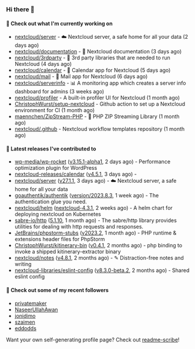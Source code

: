 ### Hi there 👋

#### 👷 Check out what I'm currently working on

- [nextcloud/server](https://github.com/nextcloud/server) - ☁️ Nextcloud server, a safe home for all your data (2 days ago)
- [nextcloud/documentation](https://github.com/nextcloud/documentation) - 📘 Nextcloud documentation (3 days ago)
- [nextcloud/3rdparty](https://github.com/nextcloud/3rdparty) - :battery: 3rd party libraries that are needed to run Nextcloud (4 days ago)
- [nextcloud/calendar](https://github.com/nextcloud/calendar) - 📆 Calendar app for Nextcloud (5 days ago)
- [nextcloud/mail](https://github.com/nextcloud/mail) - 💌 Mail app for Nextcloud (6 days ago)
- [nextcloud/serverinfo](https://github.com/nextcloud/serverinfo) - 📊 A monitoring app which creates a server info dashboard for admins (3 weeks ago)
- [nextcloud/profiler](https://github.com/nextcloud/profiler) - A built-in profiler UI for Nextcloud (1 month ago)
- [ChristophWurst/setup-nextcloud](https://github.com/ChristophWurst/setup-nextcloud) - Github action to set up a Nextcloud environment for CI (1 month ago)
- [maennchen/ZipStream-PHP](https://github.com/maennchen/ZipStream-PHP) - :floppy_disk: PHP ZIP Streaming Library (1 month ago)
- [nextcloud/.github](https://github.com/nextcloud/.github) - Nextcloud workflow templates repository (1 month ago)

#### 🔭 Latest releases I've contributed to

- [wp-media/wp-rocket](https://github.com/wp-media/wp-rocket) ([v3.15.1-alpha1](https://github.com/wp-media/wp-rocket/releases/tag/v3.15.1-alpha1), 2 days ago) - Performance optimization plugin for WordPress
- [nextcloud-releases/calendar](https://github.com/nextcloud-releases/calendar) ([v4.5.1](https://github.com/nextcloud-releases/calendar/releases/tag/v4.5.1), 3 days ago) - 
- [nextcloud/server](https://github.com/nextcloud/server) ([v27.1.1](https://github.com/nextcloud/server/releases/tag/v27.1.1), 3 days ago) - ☁️ Nextcloud server, a safe home for all your data
- [goauthentik/authentik](https://github.com/goauthentik/authentik) ([version/2023.8.3](https://github.com/goauthentik/authentik/releases/tag/version/2023.8.3), 1 week ago) - The authentication glue you need.
- [nextcloud/helm](https://github.com/nextcloud/helm) ([nextcloud-4.3.1](https://github.com/nextcloud/helm/releases/tag/nextcloud-4.3.1), 2 weeks ago) - A helm chart for deploying nextcloud on Kubernetes
- [sabre-io/http](https://github.com/sabre-io/http) ([5.1.10](https://github.com/sabre-io/http/releases/tag/5.1.10), 1 month ago) - The sabre/http library provides utilities for dealing with http requests and responses.
- [JetBrains/phpstorm-stubs](https://github.com/JetBrains/phpstorm-stubs) ([v2023.2](https://github.com/JetBrains/phpstorm-stubs/releases/tag/v2023.2), 1 month ago) - PHP runtime &amp; extensions header files for PhpStorm
- [ChristophWurst/kitinerary-bin](https://github.com/ChristophWurst/kitinerary-bin) ([v0.4.1](https://github.com/ChristophWurst/kitinerary-bin/releases/tag/v0.4.1), 2 months ago) - php binding to invoke a shipped kitinerary-extractor binary
- [nextcloud/notes](https://github.com/nextcloud/notes) ([v4.8.1](https://github.com/nextcloud/notes/releases/tag/v4.8.1), 2 months ago) - ✎ Distraction-free notes and writing
- [nextcloud-libraries/eslint-config](https://github.com/nextcloud-libraries/eslint-config) ([v8.3.0-beta.2](https://github.com/nextcloud-libraries/eslint-config/releases/tag/v8.3.0-beta.2), 2 months ago) - Shared eslint config

#### 👯 Check out some of my recent followers

- [privatemaker](https://github.com/privatemaker)
- [NaseerUllahAwan](https://github.com/NaseerUllahAwan)
- [jonidimo](https://github.com/jonidimo)
- [szaimen](https://github.com/szaimen)
- [eddodds](https://github.com/eddodds)

Want your own self-generating profile page? Check out [readme-scribe](https://github.com/muesli/readme-scribe)!
